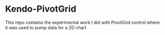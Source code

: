 # Kendo-PivotGrid 

This repo contains the experimental work I did with PivotGrid control where it was used to pump data for a 2D chart
